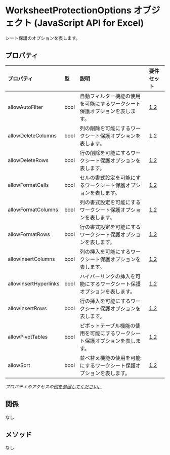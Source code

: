 # <a name="worksheetprotectionoptions-object-javascript-api-for-excel"></a>WorksheetProtectionOptions オブジェクト (JavaScript API for Excel)

シート保護のオプションを表します。

## <a name="properties"></a>プロパティ

| プロパティ       | 型    |説明| 要件セット|
|:---------------|:--------|:----------|:----|
|allowAutoFilter|bool|自動フィルター機能の使用を可能にするワークシート保護オプションを表します。|[1.2](../requirement-sets/excel-api-requirement-sets.md)|
|allowDeleteColumns|bool|列の削除を可能にするワークシート保護オプションを表します。|[1.2](../requirement-sets/excel-api-requirement-sets.md)|
|allowDeleteRows|bool|行の削除を可能にするワークシート保護オプションを表します。|[1.2](../requirement-sets/excel-api-requirement-sets.md)|
|allowFormatCells|bool|セルの書式設定を可能にするワークシート保護オプションを表します。|[1.2](../requirement-sets/excel-api-requirement-sets.md)|
|allowFormatColumns|bool|列の書式設定を可能にするワークシート保護オプションを表します。|[1.2](../requirement-sets/excel-api-requirement-sets.md)|
|allowFormatRows|bool|行の書式設定を可能にするワークシート保護オプションを表します。|[1.2](../requirement-sets/excel-api-requirement-sets.md)|
|allowInsertColumns|bool|列の挿入を可能にするワークシート保護オプションを表します。|[1.2](../requirement-sets/excel-api-requirement-sets.md)|
|allowInsertHyperlinks|bool|ハイパーリンクの挿入を可能にするワークシート保護オプションを表します。|[1.2](../requirement-sets/excel-api-requirement-sets.md)|
|allowInsertRows|bool|行の挿入を可能にするワークシート保護オプションを表します。|[1.2](../requirement-sets/excel-api-requirement-sets.md)|
|allowPivotTables|bool|ピボットテーブル機能の使用を可能にするワークシート保護オプションを表します。|[1.2](../requirement-sets/excel-api-requirement-sets.md)|
|allowSort|bool|並ベ替え機能の使用を可能にするワークシート保護オプションを表します。|[1.2](../requirement-sets/excel-api-requirement-sets.md)|

_プロパティのアクセスの[例を参照してください。](#property-access-examples)_

## <a name="relationships"></a>関係
なし


## <a name="methods"></a>メソッド
なし

